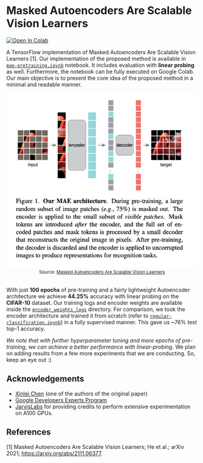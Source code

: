 # Masked Autoencoders Are Scalable Vision Learners


[![Open In Colab](https://colab.research.google.com/assets/colab-badge.svg)](https://colab.research.google.com/github/ariG23498/mae-scalable-vision-learners/blob/master/mae-pretraining.ipynb)


A TensorFlow implementation of Masked Autoencoders Are Scalable Vision Learners [1]. Our implementation of the proposed
method is  available in [`mae-pretraining.ipynb`](https://github.com/ariG23498/mae-scalable-vision-learners/blob/master/mae-pretraining.ipynb)
notebook. It includes evaluation with **linear probing** as well. Furthermore, the notebook can be fully executed on Google Colab.
Our main objective is to present the core idea of the proposed method in a minimal and readable manner.

<div align="center">
  <img src=assets/mae.png/><br>
  <small>Source: <a href=https://arxiv.org/abs/2111.06377>Masked Autoencoders Are Scalable Vision Learners</a></small>
</div><br>


With just **100 epochs** of pre-training and a fairly lightweight Autoencoder architecture we achieve **44.25%** accuracy
with linear probing on the **CIFAR-10** dataset. Our training logs and encoder weights are available inside the
[`encoder_weights_logs`](https://github.com/ariG23498/mae-scalable-vision-learners/tree/master/encoder_weights_logs) directory. 
For comparison, we took the encoder architecture and trained it from scratch (refer to [`regular-classification.ipynb`](https://github.com/ariG23498/mae-scalable-vision-learners/blob/master/regular-classification.ipynb)) in a fully supervised manner. This gave us ~76% test top-1 accuracy.

_We note that with further hyperparameter tuning and more epochs of pre-training, we can achieve a better performance
with linear-probing._  We plan on adding results from a few more experiments that we are conducting. So, keep
an eye out :)

## Acknowledgements

* [Xinlei Chen](http://xinleic.xyz/) (one of the authors of the original paper)
* [Google Developers Experts Program](https://developers.google.com/programs/experts/)
* [JarvisLabs](https://jarvislabs.ai/) for providing credits to perform extensive experimentation on A100 GPUs.

## References

[1] Masked Autoencoders Are Scalable Vision Learners; He et al.; arXiv 2021; https://arxiv.org/abs/2111.06377.
